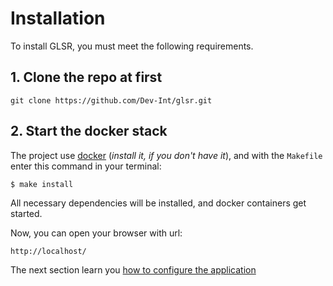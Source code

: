 Installation
============

To install GLSR, you must meet the following requirements.

## 1. Clone the repo at first

```
git clone https://github.com/Dev-Int/glsr.git
```

## 2. Start the docker stack

The project use [docker](https://docs.docker.com/get-docker/) (_install it, if you don't have it_), and with the `Makefile`
 enter this command in your terminal:

```bash
$ make install
```

All necessary dependencies will be installed, and docker containers get started.

Now, you can open your browser with url:

```
http://localhost/
```

The next section learn you [how to configure the application](setup.md)
